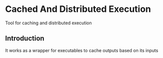 # Cached And Distributed Execution

Tool for caching and distributed execution

## Introduction

It works as a wrapper for executables to cache outputs based on its inputs
